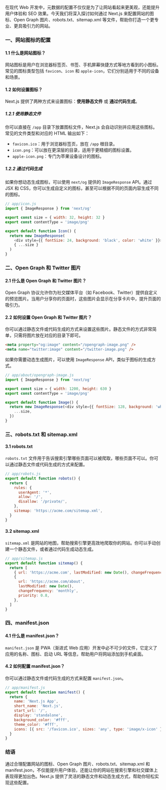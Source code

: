 在现代 Web 开发中，元数据的配置不仅仅是为了让网站看起来更美观，还能提升用户体验和 SEO 效果。今天我们将深入探讨如何通过 Next.js 来配置网站的图标、Open Graph 图片、robots.txt、sitemap.xml 等文件，帮助你打造一个更专业、更具吸引力的网站。

### 一、网站图标的配置

#### 1.1 什么是网站图标？

网站图标是用户在浏览器标签页、书签、手机屏幕快捷方式等地方看到的小图标。常见的图标类型包括 `favicon`、`icon` 和 `apple-icon`，它们分别适用于不同的设备和场景。

#### 1.2 如何设置图标？

Next.js 提供了两种方式来设置图标：**使用静态文件** 或 **通过代码生成**。

##### 1.2.1 使用静态文件

你可以直接在 `/app` 目录下放置图标文件，Next.js 会自动识别并应用这些图标。常见的文件类型和对应的 HTML 输出如下：

- `favicon.ico`：用于浏览器标签页，放在 `/app` 根目录。
- `icon.png`：可以放在更深层的目录，适用于更精细的图标设置。
- `apple-icon.png`：专门为苹果设备设计的图标。

##### 1.2.2 通过代码生成

如果你想动态生成图标，可以使用 `next/og` 提供的 `ImageResponse` API。通过 JSX 和 CSS，你可以生成自定义的图标，甚至可以根据不同的页面内容生成不同的图标。

```javascript
// app/icon.js
import { ImageResponse } from 'next/og'

export const size = { width: 32, height: 32 }
export const contentType = 'image/png'

export default function Icon() {
  return new ImageResponse(
    <div style={{ fontSize: 24, background: 'black', color: 'white' }}>A</div>,
    { ...size }
  )
}
```

### 二、Open Graph 和 Twitter 图片

#### 2.1 什么是 Open Graph 和 Twitter 图片？

Open Graph 协议允许你为社交媒体平台（如 Facebook、Twitter）提供自定义的预览图片。当用户分享你的页面时，这些图片会显示在分享卡片中，提升页面的吸引力。

#### 2.2 如何设置 Open Graph 和 Twitter 图片？

你可以通过静态文件或代码生成的方式来设置这些图片。静态文件的方式非常简单，只需将图片放在对应的目录下即可。

```html
<meta property="og:image" content="/opengraph-image.png" />
<meta name="twitter:image" content="/twitter-image.png" />
```

如果你需要动态生成图片，可以使用 `ImageResponse` API，类似于图标的生成方式。

```javascript
// app/about/opengraph-image.js
import { ImageResponse } from 'next/og'

export const size = { width: 1200, height: 630 }
export const contentType = 'image/png'

export default function Image() {
  return new ImageResponse(<div style={{ fontSize: 128, background: 'white' }}>About Acme</div>, {
    ...size,
  })
}
```

### 三、robots.txt 和 sitemap.xml

#### 3.1 robots.txt

`robots.txt` 文件用于告诉搜索引擎哪些页面可以被爬取，哪些页面不可以。你可以通过静态文件或代码生成的方式来配置。

```javascript
// app/robots.js
export default function robots() {
  return {
    rules: {
      userAgent: '*',
      allow: '/',
      disallow: '/private/',
    },
    sitemap: 'https://acme.com/sitemap.xml',
  }
}
```

#### 3.2 sitemap.xml

`sitemap.xml` 是网站的地图，帮助搜索引擎更高效地爬取你的网站。你可以手动创建一个静态文件，或者通过代码生成动态生成。

```javascript
// app/sitemap.js
export default function sitemap() {
  return [
    { url: 'https://acme.com', lastModified: new Date(), changeFrequency: 'yearly', priority: 1 },
    {
      url: 'https://acme.com/about',
      lastModified: new Date(),
      changeFrequency: 'monthly',
      priority: 0.8,
    },
  ]
}
```

### 四、manifest.json

#### 4.1 什么是 manifest.json？

`manifest.json` 是 PWA（渐进式 Web 应用）开发中必不可少的文件，它定义了应用的名称、图标、启动 URL 等信息，帮助用户将网站添加到手机桌面。

#### 4.2 如何配置 manifest.json？

你可以通过静态文件或代码生成的方式来配置 `manifest.json`。

```javascript
// app/manifest.js
export default function manifest() {
  return {
    name: 'Next.js App',
    short_name: 'Next.js',
    start_url: '/',
    display: 'standalone',
    background_color: '#fff',
    theme_color: '#fff',
    icons: [{ src: '/favicon.ico', sizes: 'any', type: 'image/x-icon' }],
  }
}
```

### 结语

通过合理配置网站的图标、Open Graph 图片、robots.txt、sitemap.xml 和 manifest.json，不仅能提升用户体验，还能让你的网站在搜索引擎和社交媒体上表现得更加出色。Next.js 提供了灵活的静态文件和动态生成方式，帮助你轻松实现这些配置。
